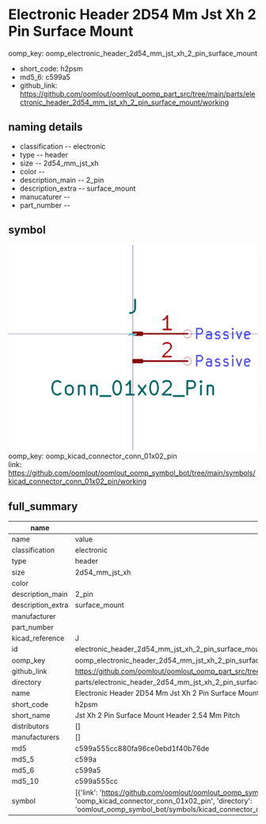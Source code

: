 # Electronic Header 2D54 Mm Jst Xh 2 Pin Surface Mount
oomp_key: oomp_electronic_header_2d54_mm_jst_xh_2_pin_surface_mount 

  
* short_code: h2psm
* md5_6: c599a5  
* github_link: https://github.com/oomlout/oomlout_oomp_part_src/tree/main/parts/electronic_header_2d54_mm_jst_xh_2_pin_surface_mount/working  
## naming details
* classification -- electronic
* type -- header
* size -- 2d54_mm_jst_xh
* color -- 
* description_main -- 2_pin
* description_extra -- surface_mount
* manucaturer -- 
* part_number -- 



## symbol

![](symbol/0/working/working_600.png)  
oomp_key: oomp_kicad_connector_conn_01x02_pin  
link: https://github.com/oomlout/oomlout_oomp_symbol_bot/tree/main/symbols/kicad_connector_conn_01x02_pin/working  


## full_summary
| name | value | 
| --- | --- | 
| name | value | 
| classification | electronic | 
| type | header | 
| size | 2d54_mm_jst_xh | 
| color |  | 
| description_main | 2_pin | 
| description_extra | surface_mount | 
| manufacturer |  | 
| part_number |  | 
| kicad_reference | J | 
| id | electronic_header_2d54_mm_jst_xh_2_pin_surface_mount | 
| oomp_key | oomp_electronic_header_2d54_mm_jst_xh_2_pin_surface_mount | 
| github_link | https://github.com/oomlout/oomlout_oomp_part_src/tree/main/parts/electronic_header_2d54_mm_jst_xh_2_pin_surface_mount/working | 
| directory | parts/electronic_header_2d54_mm_jst_xh_2_pin_surface_mount | 
| name | Electronic Header 2D54 Mm Jst Xh 2 Pin Surface Mount | 
| short_code | h2psm | 
| short_name | Jst Xh 2 Pin Surface Mount Header 2.54 Mm Pitch | 
| distributors | [] | 
| manufacturers | [] | 
| md5 | c599a555cc880fa96ce0ebd1f40b76de | 
| md5_5 | c599a | 
| md5_6 | c599a5 | 
| md5_10 | c599a555cc | 
| symbol | [{'link': 'https://github.com/oomlout/oomlout_oomp_symbol_bot/tree/main/symbols/kicad_connector_conn_01x02_pin', 'oomp_key': 'oomp_kicad_connector_conn_01x02_pin', 'directory': 'oomlout_oomp_symbol_bot/symbols/kicad_connector_conn_01x02_pin//working/working.kicad_sym'}] | 
